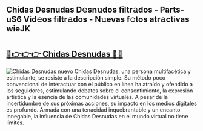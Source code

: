 ## Chidas Desnudas D𝚎sn𝚞dos filtr𝚊dos - Parts-uS6 Vid𝚎os filtr𝚊dos - N𝚞evas f𝚘tos atr𝚊ctivas wieJK

# <h2><a href="http://mb8pab.tromn.icu/?c=Chidas+Desnudas">🔗👉👉👉 Chidas Desnudas 🔗🔗</a></h2>

[![Chidas Desnudas nuevo](https://i.imgur.com/pEAQMta.gif)](http://mb8pab.tromn.icu/?c=Chidas+Desnudas)
Chidas Desnudas, una persona multifacética y estimulante, se resiste a la descripción simple. Su método poco convencional de interactuar con el público en línea ha atraído y ofendido a los seguidores, estimulando debates sobre el consentimiento, la expresión artística y la esencia de las comunidades virtuales. A pesar de la incertidumbre de sus próximas acciones, su impacto en los medios digitales es profundo. Armada con una tenacidad inquebrantable y un encanto innegable, la influencia de Chidas Desnudas en el mundo virtual no tiene límites.
